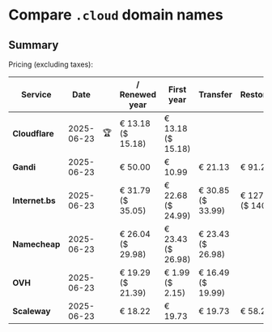# Compare `.cloud` domain names

## Summary

Pricing (excluding taxes):

| Service | Date |  | / Renewed year | First year | Transfer | Restoration |
|--|--|--|--|--|--|--|
| **Cloudflare** | 2025-06-23 | 🏆 | € 13.18<br>($ 15.18) | € 13.18<br>($ 15.18) |  |  |
| **Gandi** | 2025-06-23 |  | € 50.00 | € 10.99 | € 21.13 | € 91.21 |
| **Internet.bs** | 2025-06-23 |  | € 31.79<br>($ 35.05) | € 22.68<br>($ 24.99) | € 30.85<br>($ 33.99) | € 127.15<br>($ 140.09) |
| **Namecheap** | 2025-06-23 |  | € 26.04<br>($ 29.98) | € 23.43<br>($ 26.98) | € 23.43<br>($ 26.98) |  |
| **OVH** | 2025-06-23 |  | € 19.29<br>($ 21.39) | € 1.99<br>($ 2.15) | € 16.49<br>($ 19.99) |  |
| **Scaleway** | 2025-06-23 |  | € 18.22 | € 19.73 | € 19.73 | € 58.26 |
